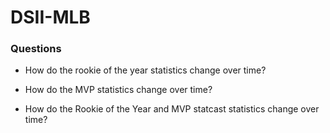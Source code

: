 # DSII-MLB

### Questions

- How do the rookie of the year statistics change over time?

- How do the MVP statistics change over time?

- How do the Rookie of the Year and MVP statcast statistics change over time?


